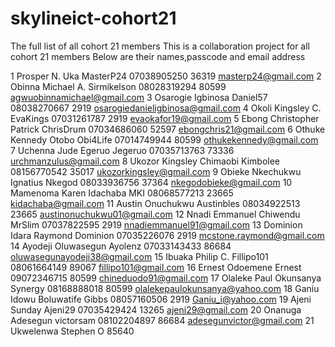 # skylineict-cohort21
The full list of all cohort 21 members
This is a collaboration project for all cohort 21 members
Below are their names,passcode and email address


1	Prosper N. Uka 	MasterP24	 07038905250	36319	masterp24@gmail.com
2	Obinna Michael A.	Sirmikelson	08028319294	80599	agwuobinnamichael@gmail.com
3	Osarogie Igbinosa	Daniel57	08038270667	2919	osarogiedanieligbinosa@gmail.com
4	Okoli Kingsley C.	EvaKings 	07031261787	2919	evaokafor19@gmail.com
5	Ebong Christopher Patrick 	ChrisDrum	07034686060 	52597	ebongchris21@gmail.com
6	Othuke Kennedy Otobo	Obi4Life	07014749944	80599	othukekennedy@gmail.com
7	Uchenna Jude Egeruo 	Jegeruo	07035713763	73336	urchmanzulus@gmail.com
8	Ukozor Kingsley Chimaobi	Kimbolee	08156770542	35017	ukozorkingsley@gmail.com
9	Obieke Nkechukwu Ignatius	Nkegod	08033936756	37364	nkegodobieke@gmail.com
10	Mamenoma Karen Idachaba	MKI	08068577213	23665	kidachaba@gmail.com
11	Austin Onuchukwu	Austinbles	08034922513	23665	austinonuchukwu01@gmail.com
12	Nnadi Emmanuel Chiwendu	MrSlim	07037822595	2919	nnadiemmanuel91@gmail.com
13	Dominion Idara Raymond	Dominion	07035226076	2919	mcstone.raymond@gmail.com
14	Ayodeji Oluwasegun 	Ayolenz	07033143433	86684	oluwasegunayodeji38@gmail.com
15	Ibuaka Philip C.	Fillipo101	08061664149	89067	fillipo101@gmail.com
16	Ernest Odoemene	Ernest	09072346715	80599	chineduodo91@gmail.com
17	Olaleke Paul Okunsanya	Synergy	08168888018	80599	olalekepaulokunsanya@yahoo.com
18	Ganiu Idowu Boluwatife	Gibbs	08057160506	2919	Ganiu_i@yahoo.com
19	Ajeni Sunday	Ajeni29	07035429424	13265	ajeni29@gmail.com
20	Onanuga Adesegun	victorsam	08102204897	86684	adesegunvictor@gmail.com
21	Ukwelenwa Stephen O			85640

